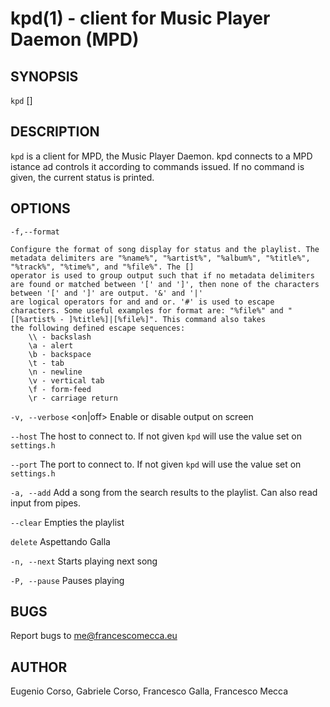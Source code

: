 kpd(1) - client for Music Player Daemon (MPD)
========================================

## SYNOPSIS

`kpd` <options> [<arguments>]

## DESCRIPTION 

`kpd` is a client for MPD, the Music Player Daemon.
kpd connects to a MPD istance ad controls it according to commands issued.
If no command is given, the current status is printed.

## OPTIONS

`-f,--format`

	Configure the format of song display for status and the playlist. The metadata delimiters are "%name%", "%artist%", "%album%", "%title%", "%track%", "%time%", and "%file%". The [] 
	operator is used to group output such that if no metadata delimiters are found or matched between '[' and ']', then none of the characters between '[' and ']' are output. '&' and '|' 
	are logical operators for and and or. '#' is used to escape characters. Some useful examples for format are: "%file%" and "[[%artist% - ]%title%]|[%file%]". This command also takes 
	the following defined escape sequences:
    	\\ - backslash
    	\a - alert
    	\b - backspace
    	\t - tab
    	\n - newline
    	\v - vertical tab
    	\f - form-feed
    	\r - carriage return 

	
`-v, --verbose` <on|off>
	Enable or disable output on screen

`--host`
	The host to connect to. If not given `kpd` will use the value set on `settings.h`

`--port`
	The port to connect to. If not given `kpd` will use the value set on `settings.h`

`-a, --add`
	Add a song from the search results to the playlist. Can also read input from pipes.

`--clear`
	Empties the playlist

`delete`
	Aspettando Galla

`-n, --next`
	Starts playing next song

`-P, --pause`
	Pauses playing



## BUGS

Report bugs to me@francescomecca.eu


## AUTHOR

Eugenio Corso, Gabriele Corso, Francesco Galla, Francesco Mecca
